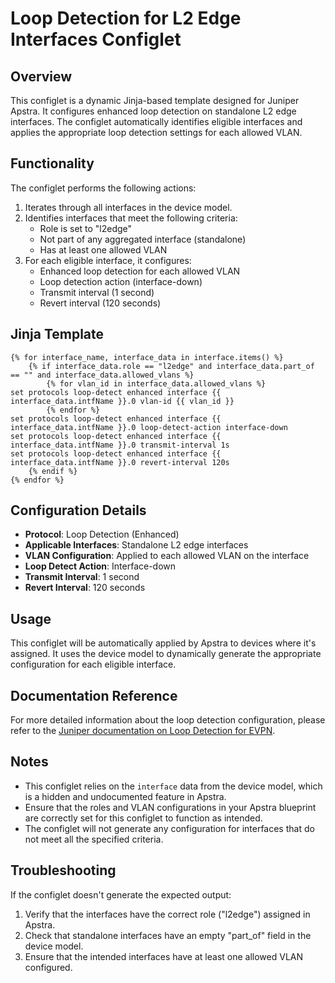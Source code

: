 # Loop Detection for L2 Edge Interfaces Configlet

## Overview

This configlet is a dynamic Jinja-based template designed for Juniper Apstra. It configures enhanced loop detection on standalone L2 edge interfaces. The configlet automatically identifies eligible interfaces and applies the appropriate loop detection settings for each allowed VLAN.

## Functionality

The configlet performs the following actions:

1. Iterates through all interfaces in the device model.
2. Identifies interfaces that meet the following criteria:
   - Role is set to "l2edge"
   - Not part of any aggregated interface (standalone)
   - Has at least one allowed VLAN
3. For each eligible interface, it configures:
   - Enhanced loop detection for each allowed VLAN
   - Loop detection action (interface-down)
   - Transmit interval (1 second)
   - Revert interval (120 seconds)

## Jinja Template

```jinja2
{% for interface_name, interface_data in interface.items() %}
    {% if interface_data.role == "l2edge" and interface_data.part_of == "" and interface_data.allowed_vlans %}
        {% for vlan_id in interface_data.allowed_vlans %}
set protocols loop-detect enhanced interface {{ interface_data.intfName }}.0 vlan-id {{ vlan_id }}
        {% endfor %}
set protocols loop-detect enhanced interface {{ interface_data.intfName }}.0 loop-detect-action interface-down
set protocols loop-detect enhanced interface {{ interface_data.intfName }}.0 transmit-interval 1s
set protocols loop-detect enhanced interface {{ interface_data.intfName }}.0 revert-interval 120s
    {% endif %}
{% endfor %}
```

## Configuration Details

- **Protocol**: Loop Detection (Enhanced)
- **Applicable Interfaces**: Standalone L2 edge interfaces
- **VLAN Configuration**: Applied to each allowed VLAN on the interface
- **Loop Detect Action**: Interface-down
- **Transmit Interval**: 1 second
- **Revert Interval**: 120 seconds

## Usage

This configlet will be automatically applied by Apstra to devices where it's assigned. It uses the device model to dynamically generate the appropriate configuration for each eligible interface.

## Documentation Reference

For more detailed information about the loop detection configuration, please refer to the [Juniper documentation on Loop Detection for EVPN](https://www.juniper.net/documentation/us/en/software/junos/cli-reference/topics/ref/statement/loop-detect-evpn-edit-protocols.html).

## Notes

- This configlet relies on the `interface` data from the device model, which is a hidden and undocumented feature in Apstra.
- Ensure that the roles and VLAN configurations in your Apstra blueprint are correctly set for this configlet to function as intended.
- The configlet will not generate any configuration for interfaces that do not meet all the specified criteria.

## Troubleshooting

If the configlet doesn't generate the expected output:
1. Verify that the interfaces have the correct role ("l2edge") assigned in Apstra.
2. Check that standalone interfaces have an empty "part_of" field in the device model.
3. Ensure that the intended interfaces have at least one allowed VLAN configured.
